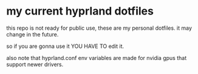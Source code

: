 # my current hyprland dotfiles

this repo is not ready for public use, these are my personal dotfiles. it may change in the future.

so if you are gonna use it YOU HAVE TO edit it.

also note that hyprland.conf env variables are made for nvidia gpus that support newer drivers.